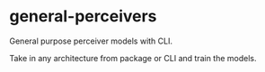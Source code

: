 # general-perceivers

General purpose perceiver models with CLI.

Take in any architecture from package or CLI and train the models.
